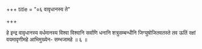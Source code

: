 +++
title = "०६ वावृधानस्य ते"

+++

हे इन्द्र वावृधानस्य वर्धमानस्य विश्वा विश्वानि सर्वाणि धनानि शत्रुसम्बन्धीनि जिग्युषोजितवतस्ते तव ऊतिं रक्षां वयमावृणीमहे आभिमुख्येन- सम्भजामहे ॥ ६ ॥